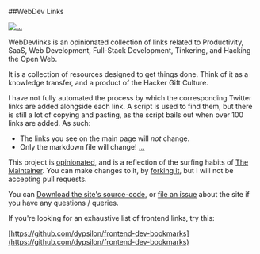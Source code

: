 ##WebDev Links

[![...](http://f.cl.ly/items/3g2c1i1l1C040Z3F2b24/Image%202013-08-31%20at%204.44.18%20AM.png "...")](http://dev.higg.im/)

WebDevlinks is an opinionated collection of links related to Productivity, SaaS, Web Development, Full-Stack Development, Tinkering, and Hacking the Open Web.

It is a collection of resources designed to get things done. Think of it as a knowledge transfer, and a product of the Hacker Gift Culture.

I have not fully automated the process by which the corresponding Twitter links are added alongside each link. A script is used to find them, but there is still a lot of copying and pasting, as the script bails out when over 100 links are added. As such:

* The links you see on the main page will _not_ change.
* Only the markdown file will change! [...](http://markdownlink.com/)

This project is [opinionated](http://gettingreal.37signals.com/ch04_Make_Opinionated_Software.php), and is a reflection of the surfing habits of  [The Maintainer](http://higg.im/).
You can make changes to it, by [forking it](https://github.com/dhig/webdev-links/fork), but I will not be accepting pull requests.

You can [Download the site's source-code](https://github.com/dhig/webdev-links/archive/gh-pages.zip), or [file an issue](https://github.com/dhig/webdev-links/issues) about the site if you have any questions / queries.

If you're looking for an exhaustive list of frontend links, try this:

[https://github.com/dypsilon/frontend-dev-bookmarks](https://github.com/dypsilon/frontend-dev-bookmarks)

